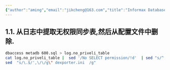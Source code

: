 ```yaml
---
{"author":"aming","email":"jikcheng@163.com","title":"Informax Database extraction Information","creation_date":"2022-06-27 15:57","Last modified date":"2022-11-25 16:00","tags":"Informax Database extraction Information","File Folder with relative path":"system/Doc/AIX/AIX SHELL","remark":null,"other":null,"dg-publish":true,"permalink":"/system/doc/aix/aix-shell/informax-database-extraction-information/","dgPassFrontmatter":true}
---
```



## 1.1. 从日志中提取无权限同步表,然后从配置文件中删除.
```bash
dbaccess metadb 600.sql > log.no_priveli_table 
cat log.no_priveli_table |  sed '/No SELECT permission/!d'  | sed "s/^  272: No SELECT permission for /perl -i -pe  \"s\/\'/g"   |   \
sed  "s/\.$/',\/\/g\" dexporter.ini  /g"  